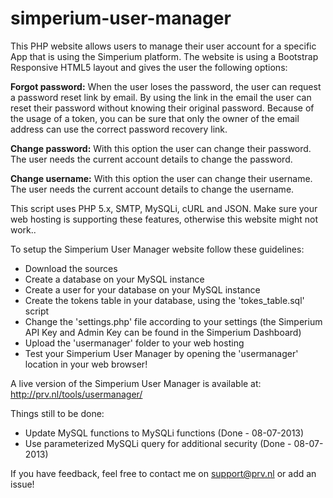 simperium-user-manager
========================

This PHP website allows users to manage their user account for a specific App that is using the Simperium platform. The website is using a Bootstrap Responsive HTML5 layout and gives the user the following options:

<b>Forgot password:</b>
When the user loses the password, the user can request a password reset link by email. By using the link in the email the user can reset their password without knowing their original password. Because of the usage of a token, you can be sure that only the owner of the email address can use the correct password recovery link.

<b>Change password:</b>
With this option the user can change their password. The user needs the current account details to change the password.

<b>Change username:</b>
With this option the user can change their username. The user needs the current account details to change the username.

This script uses PHP 5.x, SMTP, MySQLi, cURL and JSON. Make sure your web hosting is supporting these features, otherwise this website might not work..

To setup the Simperium User Manager website follow these guidelines:

* Download the sources
* Create a database on your MySQL instance
* Create a user for your database on your MySQL instance
* Create the tokens table in your database, using the 'tokes_table.sql' script
* Change the 'settings.php' file according to your settings (the Simperium API Key and Admin Key can be found in the Simperium Dashboard)
* Upload the 'usermanager' folder to your web hosting
* Test your Simperium User Manager by opening the 'usermanager' location in your web browser! 

A live version of the Simperium User Manager is available at: http://prv.nl/tools/usermanager/

Things still to be done:

* Update MySQL functions to MySQLi functions (Done - 08-07-2013)
* Use parameterized MySQLi query for additional security (Done - 08-07-2013)

If you have feedback, feel free to contact me on support@prv.nl or add an issue!
